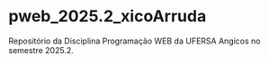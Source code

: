 # pweb_2025.2_xicoArruda
Repositório da Disciplina Programação WEB da UFERSA Angicos no semestre 2025.2.
